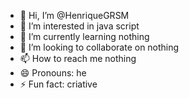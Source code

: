 - 👋 Hi, I’m @HenriqueGRSM
- 👀 I’m interested in java script
- 🌱 I’m currently learning nothing
- 💞️ I’m looking to collaborate on nothing
- 📫 How to reach me nothing
- 😄 Pronouns: he
- ⚡ Fun fact: criative

<!---
HenriqueGRSM/HenriqueGRSM is a ✨ special ✨ repository because its `README.md` (this file) appears on your GitHub profile.
You can click the Preview link to take a look at your changes.
--->
